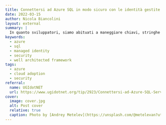 ```yaml
---
title: Connettersi ad Azure SQL in modo sicuro con le identità gestite
date: 2022-03-15
author: Nicola Biancolini
layout: external
summary: |
  In quanto sviluppatori, siamo abituati a maneggiare chiavi, stringhe di connessione, certificati, nomi utente e password quotidianamente. Forse, proprio per la frequenza con la quale maneggiamo queste informazioni a volte può capitare di abbassare la guardia e non dare loro il trattamento che meriterebbero, esponendoci inconsapevolmente a rischi non banali.
keywords: 
  - azure
  - sql
  - managed identity
  - security
  - well architected framework
tags:
  - azure
  - cloud adoption
  - security
referral: 
  name: UGIdotNET
  url: https://www.ugidotnet.org/tip/2923/Connettersi-ad-Azure-SQL-Server-con-le-identita-gestite
cover:
  image: cover.jpg
  alt: Post cover
  relative: true
  caption: Photo by [Andrey Metelev](https://unsplash.com/@metelevan?utm_source=unsplash&utm_medium=referral&utm_content=creditCopyText) on [Unsplash](https://unsplash.com/s/photos/fake-classified-ad?utm_source=unsplash&utm_medium=referral&utm_content=creditCopyText)
---
```


<!-- 
  No writing is needed 🙂
  Just add a summary and referral URL.
-->
